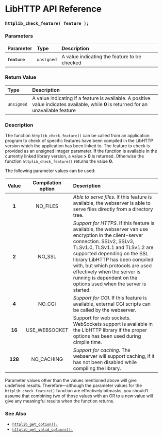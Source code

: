 # LibHTTP API Reference

### `httplib_check_feature( feature );`

### Parameters

| Parameter | Type | Description |
| :--- | :--- | :--- |
|**`feature`**|`unsigned`| A value indicating the feature to be checked |

### Return Value

| Type | Description |
| :--- | :--- |
|`unsigned`| A value indicating if a feature is available. A positive value indicates available, while **0** is returned for an unavailable feature |

### Description

The function `httplib_check_feature()` can be called from an application program to check of specific features have been compiled in the LibHTTP version which the application has been linked to. The feature to check is provided as an unsigned integer parameter. If the function is available in the currently linked library version, a value **> 0** is returned. Otherwise the function `httplib_check_feature()` returns the value **0**.

The following parameter values can be used:

| Value | Compilation option | Description |
| :---: | :---: | :--- |
| **1** | NO_FILES | *Able to serve files*.  If this feature is available, the webserver is able to serve files directly from a directory tree. |
| **2** | NO_SSL | *Support for HTTPS*. If this feature is available, the webserver van use encryption in the client-server connection. SSLv2, SSLv3, TLSv1.0, TLSv1.1 and TLSv1.2 are supported depending on the SSL library LibHTTP has been compiled with, but which protocols are used effectively when the server is running is dependent on the options used when the server is started. |
| **4** | NO_CGI | *Support for CGI*. If this feature is available, external CGI scripts can be called by the webserver. |
| **16** | USE_WEBSOCKET | Support for web sockets. WebSockets support is available in the LibHTTP library if the proper options has been used during cimpile time. |
| **128** | NO_CACHING | *Support for caching*. The webserver will support caching, if it has not been disabled while compiling the library. |

Parameter values other than the values mentioned above will give undefined results. Therefore&mdash;although the parameter values for the `httplib_check_feature()` function are effectively bitmasks, you should't assume that combining two of those values with an OR to a new value will give any meaningful results when the function returns.

### See Also

* [`httplib_get_option();`](httplib_get_option.md)
* [`httplib_get_valid_options();`](httplib_get_valid_options.md)
